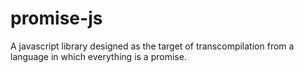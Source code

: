 promise-js
==========

A javascript library designed as the target of transcompilation from a language in which everything is a promise.